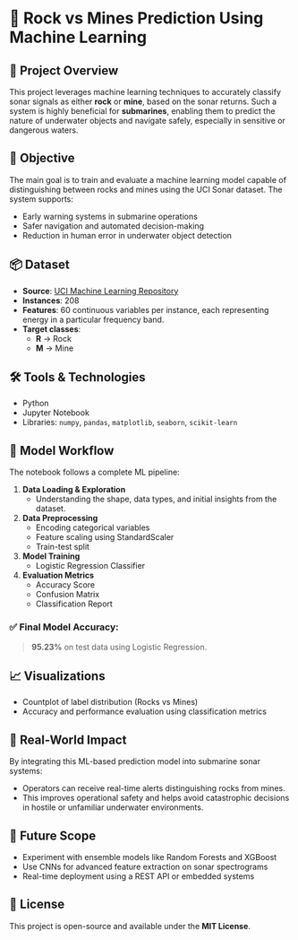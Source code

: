 # 🧠 Rock vs Mines Prediction Using Machine Learning

## 🌊 Project Overview

This project leverages machine learning techniques to accurately classify sonar signals as either **rock** or **mine**, based on the sonar returns. Such a system is highly beneficial for **submarines**, enabling them to predict the nature of underwater objects and navigate safely, especially in sensitive or dangerous waters.

## 🎯 Objective

The main goal is to train and evaluate a machine learning model capable of distinguishing between rocks and mines using the UCI Sonar dataset. The system supports:
- Early warning systems in submarine operations
- Safer navigation and automated decision-making
- Reduction in human error in underwater object detection

## 📦 Dataset

- **Source**: [UCI Machine Learning Repository](https://archive.ics.uci.edu/ml/datasets/Connectionist+Bench+(Sonar,+Mines+vs.+Rocks))
- **Instances**: 208
- **Features**: 60 continuous variables per instance, each representing energy in a particular frequency band.
- **Target classes**:
  - **R** → Rock
  - **M** → Mine

## 🛠️ Tools & Technologies

- Python
- Jupyter Notebook
- Libraries: `numpy`, `pandas`, `matplotlib`, `seaborn`, `scikit-learn`

## 🧪 Model Workflow

The notebook follows a complete ML pipeline:
1. **Data Loading & Exploration**
   - Understanding the shape, data types, and initial insights from the dataset.
2. **Data Preprocessing**
   - Encoding categorical variables
   - Feature scaling using StandardScaler
   - Train-test split
3. **Model Training**
   - Logistic Regression Classifier
4. **Evaluation Metrics**
   - Accuracy Score
   - Confusion Matrix
   - Classification Report

### ✅ Final Model Accuracy:
> **95.23%** on test data using Logistic Regression.

## 📈 Visualizations

- Countplot of label distribution (Rocks vs Mines)
- Accuracy and performance evaluation using classification metrics

## 🚀 Real-World Impact

By integrating this ML-based prediction model into submarine sonar systems:
- Operators can receive real-time alerts distinguishing rocks from mines.
- This improves operational safety and helps avoid catastrophic decisions in hostile or unfamiliar underwater environments.

## 🧠 Future Scope

- Experiment with ensemble models like Random Forests and XGBoost
- Use CNNs for advanced feature extraction on sonar spectrograms
- Real-time deployment using a REST API or embedded systems

## 📄 License

This project is open-source and available under the **MIT License**.
